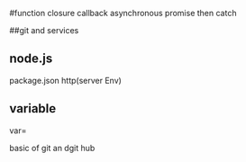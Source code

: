 #function
 closure
callback
asynchronous
promise
then catch

##git and services

## node.js 
package.json
http(server Env)
## variable
var=

basic of git an dgit hub


